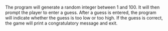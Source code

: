 The program will generate a random integer between 1 and 100. It will then prompt the player to enter a guess. After a guess is entered, the program will indicate whether the guess is too low or too high. If the guess is correct, the game will print a congratulatory message and exit.